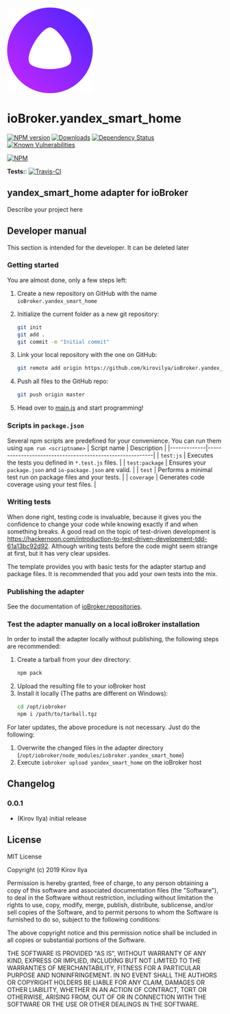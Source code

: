 ![Logo](admin/yandex_smart_home.png)
# ioBroker.yandex_smart_home

[![NPM version](http://img.shields.io/npm/v/iobroker.yandex_smart_home.svg)](https://www.npmjs.com/package/iobroker.yandex_smart_home)
[![Downloads](https://img.shields.io/npm/dm/iobroker.yandex_smart_home.svg)](https://www.npmjs.com/package/iobroker.yandex_smart_home)
[![Dependency Status](https://img.shields.io/david/kirovilya/iobroker.yandex_smart_home.svg)](https://david-dm.org/kirovilya/iobroker.yandex_smart_home)
[![Known Vulnerabilities](https://snyk.io/test/github/kirovilya/ioBroker.yandex_smart_home/badge.svg)](https://snyk.io/test/github/kirovilya/ioBroker.yandex_smart_home)

[![NPM](https://nodei.co/npm/iobroker.yandex_smart_home.png?downloads=true)](https://nodei.co/npm/iobroker.yandex_smart_home/)

**Tests:**: [![Travis-CI](http://img.shields.io/travis/kirovilya/ioBroker.yandex_smart_home/master.svg)](https://travis-ci.org/kirovilya/ioBroker.yandex_smart_home)

## yandex_smart_home adapter for ioBroker

Describe your project here

## Developer manual
This section is intended for the developer. It can be deleted later

### Getting started

You are almost done, only a few steps left:
1. Create a new repository on GitHub with the name `ioBroker.yandex_smart_home`
1. Initialize the current folder as a new git repository:  
    ```bash
    git init
    git add .
    git commit -m "Initial commit"
    ```
1. Link your local repository with the one on GitHub:  
    ```bash
    git remote add origin https://github.com/kirovilya/ioBroker.yandex_smart_home
    ```

1. Push all files to the GitHub repo:  
    ```bash
    git push origin master
    ```
1. Head over to [main.js](main.js) and start programming!

### Scripts in `package.json`
Several npm scripts are predefined for your convenience. You can run them using `npm run <scriptname>`
| Script name | Description                                              |
|-------------|----------------------------------------------------------|
| `test:js`   | Executes the tests you defined in `*.test.js` files.     |
| `test:package`    | Ensures your `package.json` and `io-package.json` are valid. |
| `test` | Performs a minimal test run on package files and your tests. |
| `coverage` | Generates code coverage using your test files. |

### Writing tests
When done right, testing code is invaluable, because it gives you the 
confidence to change your code while knowing exactly if and when 
something breaks. A good read on the topic of test-driven development 
is https://hackernoon.com/introduction-to-test-driven-development-tdd-61a13bc92d92. 
Although writing tests before the code might seem strange at first, but it has very 
clear upsides.

The template provides you with basic tests for the adapter startup and package files.
It is recommended that you add your own tests into the mix.

### Publishing the adapter
See the documentation of [ioBroker.repositories](https://github.com/ioBroker/ioBroker.repositories#requirements-for-adapter-to-get-added-to-the-latest-repository).

### Test the adapter manually on a local ioBroker installation
In order to install the adapter locally without publishing, the following steps are recommended:
1. Create a tarball from your dev directory:  
    ```bash
    npm pack
    ```
1. Upload the resulting file to your ioBroker host
1. Install it locally (The paths are different on Windows):
    ```bash
    cd /opt/iobroker
    npm i /path/to/tarball.tgz
    ```

For later updates, the above procedure is not necessary. Just do the following:
1. Overwrite the changed files in the adapter directory (`/opt/iobroker/node_modules/iobroker.yandex_smart_home`)
1. Execute `iobroker upload yandex_smart_home` on the ioBroker host

## Changelog

### 0.0.1
* (Kirov Ilya) initial release

## License
MIT License

Copyright (c) 2019 Kirov Ilya

Permission is hereby granted, free of charge, to any person obtaining a copy
of this software and associated documentation files (the "Software"), to deal
in the Software without restriction, including without limitation the rights
to use, copy, modify, merge, publish, distribute, sublicense, and/or sell
copies of the Software, and to permit persons to whom the Software is
furnished to do so, subject to the following conditions:

The above copyright notice and this permission notice shall be included in all
copies or substantial portions of the Software.

THE SOFTWARE IS PROVIDED "AS IS", WITHOUT WARRANTY OF ANY KIND, EXPRESS OR
IMPLIED, INCLUDING BUT NOT LIMITED TO THE WARRANTIES OF MERCHANTABILITY,
FITNESS FOR A PARTICULAR PURPOSE AND NONINFRINGEMENT. IN NO EVENT SHALL THE
AUTHORS OR COPYRIGHT HOLDERS BE LIABLE FOR ANY CLAIM, DAMAGES OR OTHER
LIABILITY, WHETHER IN AN ACTION OF CONTRACT, TORT OR OTHERWISE, ARISING FROM,
OUT OF OR IN CONNECTION WITH THE SOFTWARE OR THE USE OR OTHER DEALINGS IN THE
SOFTWARE.